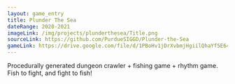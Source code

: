 ```yaml
---
layout: game_entry
title: Plunder The Sea
dateRange: 2020-2021
imageLink: /img/projects/plunderthesea/Title.png
sourceLink: https://github.com/PurdueSIGGD/Plunder-the-Sea
gameLink: https://drive.google.com/file/d/1PBoHv1jDrXvbmjHgiilQhaYf5E64lKeh/view?usp=sharing
---
```

<!--Put description here:-->
Procedurally generated dungeon crawler + fishing game + rhythm game. Fish to fight, and fight to fish!